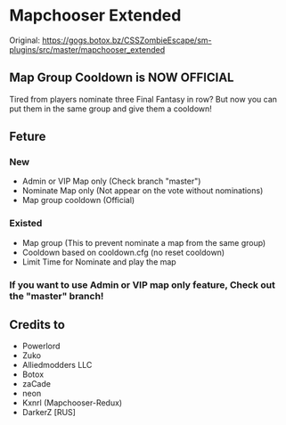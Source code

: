 # Mapchooser Extended

Original: https://gogs.botox.bz/CSSZombieEscape/sm-plugins/src/master/mapchooser_extended

## Map Group Cooldown is NOW OFFICIAL
Tired from players nominate three Final Fantasy in row? But now you can put them in the same group and give them a cooldown! 

## Feture
### New
- Admin or VIP Map only (Check branch "master")
- Nominate Map only (Not appear on the vote without nominations)
- Map group cooldown (Official) 

### Existed
- Map group (This to prevent nominate a map from the same group)
- Cooldown based on cooldown.cfg (no reset cooldown)
- Limit Time for Nominate and play the map

### If you want to use Admin or VIP map only feature, Check out the "master" branch!

## Credits to 
- Powerlord
- Zuko
- Alliedmodders LLC
- Botox
- zaCade
- neon
- Kxnrl (Mapchooser-Redux)
- DarkerZ [RUS]

